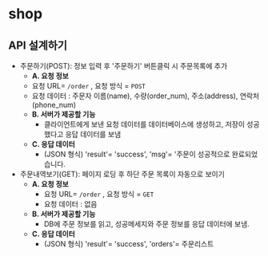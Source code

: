 # shop
## API 설계하기
- 주문하기(POST): 정보 입력 후 '주문하기' 버튼클릭 시 주문목록에 추가
  - **A. 요청 정보**
   - 요청 URL= `/order` , 요청 방식 = `POST`
   - 요청 데이터 : 주문자 이름(name), 수량(order_num), 주소(address), 연락처(phone_num)
  - **B. 서버가 제공할 기능**
    - 클라이언트에게 보낸 요청 데이터를 데이터베이스에 생성하고, 저장이 성공했다고 응답 데이터를 보냄
  - **C. 응답 데이터**
    - (JSON 형식) 'result'= 'success',  'msg'= '주문이 성공적으로 완료되었습니다.
- 주문내역보기(GET): 페이지 로딩 후 하단 주문 목록이 자동으로 보이기
  - **A. 요청 정보**
    - 요청 URL= `/order` , 요청 방식 = `GET`
    - 요청 데이터 : 없음
  - **B. 서버가 제공할 기능**
    - DB에 주문 정보를 읽고, 성공메세지와 주문 정보를 응답 데이터에 보냄.
  - **C. 응답 데이터**
    - (JSON 형식) 'result'= 'success',  'orders'= 주문리스트
